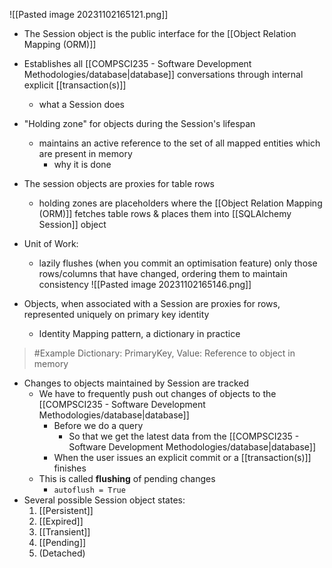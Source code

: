 ![[Pasted image 20231102165121.png]]
- The Session object is the public interface for the [[Object Relation Mapping (ORM)]]
- Establishes all [[COMPSCI235 - Software Development Methodologies/database|database]] conversations through internal explicit [[transaction(s)]]
	- what a Session does
- "Holding zone" for objects during the Session's lifespan
	- maintains an active reference to the set of all mapped entities which are present in memory
		- why it is done
- The session objects are proxies for table rows
	- holding zones are placeholders where the [[Object Relation Mapping (ORM)]] fetches table rows & places them into [[SQLAlchemy Session]] object
- Unit of Work:
	- lazily flushes (when you commit an optimisation feature) only those rows/columns that have changed, ordering them to maintain consistency
![[Pasted image 20231102165146.png]]

- Objects, when associated with a Session are proxies for rows, represented uniquely on primary key identity
	- Identity Mapping pattern, a dictionary in practice
>	#Example 
>	Dictionary:
>	PrimaryKey, Value: Reference to object in memory
- Changes to objects maintained by Session are tracked
	- We have to frequently push out changes of objects to the [[COMPSCI235 - Software Development Methodologies/database|database]]
		- Before we do a query
			- So that we get the latest data from the [[COMPSCI235 - Software Development Methodologies/database|database]]
		- When the user issues an explicit commit or a [[transaction(s)]] finishes
	- This is called **flushing** of pending changes
		- `autoflush = True`
- Several possible Session object states:
	1. [[Persistent]]
	2. [[Expired]] 
	3. [[Transient]] 
	4. [[Pending]]
	5. (Detached)